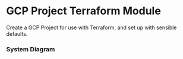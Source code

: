 GCP Project Terraform Module
============================

Create a GCP Project for use with Terraform, and set up with sensible defaults.


### System Diagram


